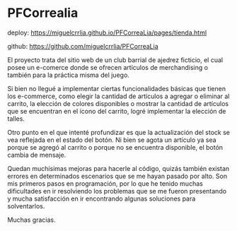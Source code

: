 # PFCorrealia
deploy: https://miguelcrrlia.github.io/PFCorreaLia/pages/tienda.html

github: https://github.com/miguelcrrlia/PFCorreaLia

El proyecto trata del sitio web de un club barrial de ajedrez ficticio, el cual posee un e-comerce donde se ofrecen artículos de merchandising o también para la práctica misma del juego.

Si bien no llegué a implementar ciertas funcionalidades básicas que tienen los e-commerce, como elegir la cantidad de artículos a agregar o eliminar al carrito, la elección de colores disponibles o mostrar la cantidad de artículos que se encuentran en el ícono del carrito, logré implementar la elección de talles.

Otro punto en el que intenté profundizar es que la actualización del stock se vea reflejada en el estado del botón. Ni bien se agota un artículo ya sea porque se agregó al carrito o porque no se encuentra disponible, el botón cambia de mensaje.

Quedan muchísimas mejoras para hacerle al código, quizás también existan errores en determinados escenarios que se me hayan pasado por alto. Son mis primeros pasos en programación, por lo que he tenido muchas dificultades en ir resolviendo los problemas que se me fueron presentando y mucha satisfacción en ir encontrando algunas soluciones para solventarlos.

Muchas gracias. 